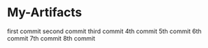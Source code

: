 # My-Artifacts

first commit
second commit
third commit
4th commit
5th commit
6th commit
7th commit
8th commit
